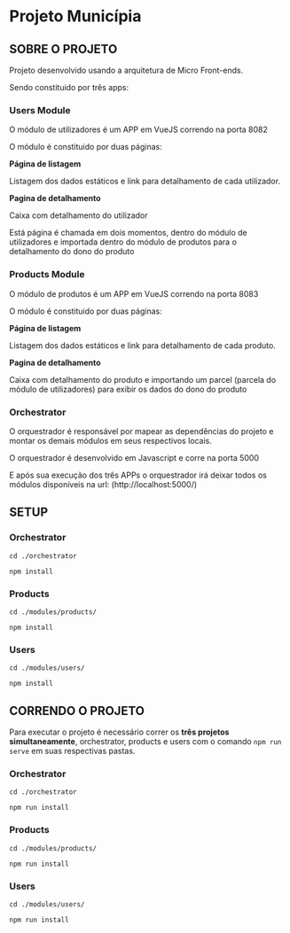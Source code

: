 # Projeto Municípia


## SOBRE O PROJETO

Projeto desenvolvido usando a arquitetura de Micro Front-ends. 

Sendo constituido por três apps:

### Users Module 

O módulo de utilizadores é um APP em VueJS correndo na porta 8082

O módulo é constituido por duas páginas: 

**Página de listagem**

Listagem dos dados estáticos e link para detalhamento de cada utilizador. 

**Pagina de detalhamento**

Caixa com detalhamento do utilizador

Está página é chamada em dois momentos, dentro do módulo de utilizadores e importada dentro do módulo de produtos para o detalhamento do dono do produto

### Products Module 

O módulo de produtos é um APP em VueJS correndo na porta 8083

O módulo é constituido por duas páginas: 

**Página de listagem**

Listagem dos dados estáticos e link para detalhamento de cada produto. 

**Pagina de detalhamento**

Caixa com detalhamento do produto e importando um parcel (parcela do módulo de utilizadores) para exibir os dados do dono do produto


### Orchestrator

O orquestrador é responsável por mapear as dependências do projeto e montar os demais módulos em seus respectivos locais.

O orquestrador é desenvolvido em Javascript e corre na porta 5000

E após sua execução dos três APPs o orquestrador irá deixar todos os módulos disponíveis na url: (http://localhost:5000/)

## SETUP

### Orchestrator

    cd ./orchestrator
    
    npm install
    

### Products

    cd ./modules/products/
    
    npm install
    

### Users

    cd ./modules/users/
    
    npm install


## CORRENDO O PROJETO

Para executar o projeto é necessário correr os **três projetos simultaneamente**, orchestrator, products e users com o comando `` npm run serve `` em suas respectivas pastas.

### Orchestrator

    cd ./orchestrator
    
    npm run install

### Products

    cd ./modules/products/
    
    npm run install
    
### Users

    cd ./modules/users/
    
    npm run install
